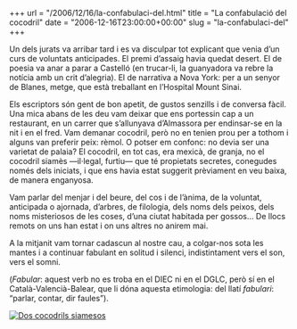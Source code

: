 +++
url = "/2006/12/16/la-confabulaci-del.html"
title = "La confabulació del cocodril"
date = "2006-12-16T23:00:00+00:00"
slug = "la-confabulaci-del"
+++

Un dels jurats va arribar tard i es va disculpar tot explicant que venia d’un curs de voluntats anticipades. El premi d’assaig havia quedat desert. El de poesia va anar a parar a Castelló (en trucar-li, la guanyadora va rebre la notícia amb un crit d’alegria). El de narrativa a Nova York: per a un senyor de Blanes, metge, que està treballant en l’Hospital Mount Sinai.

Els escriptors són gent de bon apetit, de gustos senzills i de conversa fàcil. Una mica abans de les deu vam deixar que ens portessin cap a un restaurant, en un carrer que s’allunyava d’Almassora per endinsar-se en la nit i en el fred. Vam demanar cocodril, però no en tenien prou per a tothom i alguns van preferir peix: rèmol. O potser em confonc: no devia ser una varietat de palaia? El cocodril, en tot cas, era mexicà, de granja, no el cocodril siamès —il·legal, furtiu— que té propietats secretes, conegudes només dels iniciats, i que ens havia estat suggerit prèviament en veu baixa, de manera enganyosa.

Vam parlar del menjar i del beure, del cos i de l’ànima, de la voluntat, anticipada o ajornada, d’arbres, de filologia, dels noms dels peixos, dels noms misteriosos de les coses, d’una ciutat habitada per gossos… De llocs remots on uns han estat i on uns altres no anirem mai.

A la mitjanit vam tornar cadascun al nostre cau, a colgar-nos sota les mantes i a continuar fabulant en solitud i silenci, indistintament vers el son, vers el somni.

(*Fabular*: aquest verb no es troba en el DIEC ni en el DGLC, però sí en el Català-Valencià-Balear, que li dóna aquesta etimologia: del llatí *fabulari*: “parlar, contar, dir faules”).

<a href="https://commons.wikimedia.org/wiki/File:Siamese_Crocodiles.JPG" title="Siamese crocodiles via Wikimedia Commons"><img src="/uploads/2006/2006-12-16-crocodylus-siamensis.jpg" alt="Dos cocodrils siamesos" /></a>
